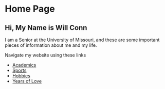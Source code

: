 # Home Page
## Hi, My Name is Will Conn

I am a Senior at the University of Missouri, and these are some important pieces of information about me and my life.

Navigate my website using these links

* [Academics](./academics.md)
* [Sports](./sports.md)
* [Hobbies](./hobbies.md)
* [Years of Love](./.md)

